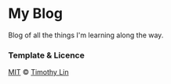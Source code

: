 # My Blog

Blog of all the things I'm learning along the way.



### Template & Licence

[MIT](https://github.com/timlrx/tailwind-nextjs-starter-blog/blob/master/LICENSE) © [Timothy Lin](https://www.timrlx.com)
